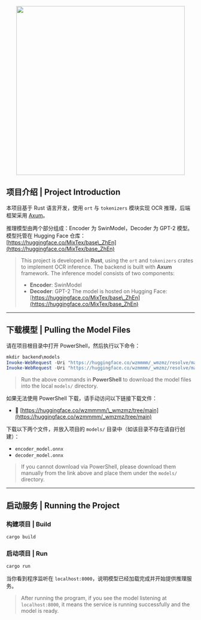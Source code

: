 
<p align="center">
  <img src="icon.ico" width="450" height="450">
</p>

## 项目介绍 | Project Introduction

本项目基于 Rust 语言开发，使用 `ort` 与 `tokenizers` 模块实现 OCR 推理，后端框架采用 [Axum](https://github.com/tokio-rs/axum)。

推理模型由两个部分组成：Encoder 为 SwinModel，Decoder 为 GPT-2 模型。模型托管在 Hugging Face 仓库：[https://huggingface.co/MixTex/base\_ZhEn](https://huggingface.co/MixTex/base_ZhEn)

> This project is developed in **Rust**, using the `ort` and `tokenizers` crates to implement OCR inference. The backend is built with **Axum** framework.
> The inference model consists of two components:
>
> * **Encoder**: SwinModel
> * **Decoder**: GPT-2
>   The model is hosted on Hugging Face: [https://huggingface.co/MixTex/base\_ZhEn](https://huggingface.co/MixTex/base_ZhEn)

---

## 下载模型 | Pulling the Model Files

请在项目根目录中打开 PowerShell，然后执行以下命令：

```powershell
mkdir backend\models
Invoke-WebRequest -Uri "https://huggingface.co/wzmmmm/_wmzmz/resolve/main/encoder_model.onnx" -OutFile "models/encoder_model.onnx"
Invoke-WebRequest -Uri "https://huggingface.co/wzmmmm/_wmzmz/resolve/main/decoder_model.onnx" -OutFile "models/decoder_model.onnx"
```

> Run the above commands in **PowerShell** to download the model files into the local `models/` directory.

如果无法使用 PowerShell 下载，请手动访问以下链接下载文件：

* 🔗 [https://huggingface.co/wzmmmm/\_wmzmz/tree/main](https://huggingface.co/wzmmmm/_wmzmz/tree/main)

下载以下两个文件，并放入项目的 `models/` 目录中（如该目录不存在请自行创建）：

* `encoder_model.onnx`
* `decoder_model.onnx`

> If you cannot download via PowerShell, please download them manually from the link above and place them under the `models/` directory.

---

## 启动服务 | Running the Project

### 构建项目 | Build

```cmd
cargo build
```

### 启动项目 | Run

```cmd
cargo run
```

当你看到程序监听在 `localhost:8000`，说明模型已经加载完成并开始提供推理服务。

> After running the program, if you see the model listening at `localhost:8000`, it means the service is running successfully and the model is ready.
